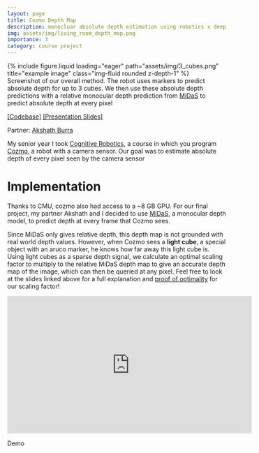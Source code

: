 ```yaml
---
layout: page
title: Cozmo Depth Map
description: monocluar absolute depth estimation using robotics x deep learning
img: assets/img/living_room_depth_map.png
importance: 3
category: course project
---
```


<div class="row">
    <div class="col-sm mt-3 mt-md-0">
        {% include figure.liquid loading="eager" path="assets/img/3_cubes.png" title="example image" class="img-fluid rounded z-depth-1" %}
    </div>
</div>
<div class="caption">
    Screenshot of our overall method. The robot uses markers to predict absolute depth for up to 3 cubes. We then use these absolute depth predictions with a relative monocular depth prediction from <a class="text" href="https://github.com/isl-org/MiDaS">MiDaS</a> to predict absolute depth at every pixel
</div>

[[Codebase]]("https://github.com/maxwelljones14/Cog_Robo_Final_Project") [[Presentation Slides]](../../assets/pdf/cozmo_depth_map_presentation_slides.pdf)

Partner: [Akshath Burra](https://www.linkedin.com/in/arburra/)

My senior year I took [Cognitive
Robotics](http://www.cs.cmu.edu/afs/cs.cmu.edu/academic/class/15494-s23/), a course in which you program [Cozmo](https://www.digitaldreamlabs.com/products/cozmo-robot), a robot with a camera sensor. Our goal was to estimate absolute depth of every pixel seen by the camera sensor 

# Implementation

Thanks to CMU, cozmo also had access to a ~8 GB GPU. For our final project, my partner
Akshath and I decided to use [MiDaS](https://github.com/isl-org/MiDaS),
a monocular depth model,
to predict depth at every frame that Cozmo sees. 

Since MiDaS only gives relative depth,
this depth map is not grounded with real world depth values. However, when Cozmo sees a
**light cube**, a special object with an aruco marker, he knows how far away this light cube is. Using light cubes as a sparse depth signal, we
calculate an optimal scaling factor to multiply to the relative MiDaS depth map to give an
accurate depth map of the image, which
can then be queried at any pixel. Feel free to look at the slides linked above for a full
explanation and [proof of optimality](../../assets/pdf/depth_proof.pdf) for our scaling
factor!

<iframe width="560" height="315" src="https://www.youtube.com/embed/sjX_GxfMVb0"
title="YouTube video player" frameborder="0"
allow="accelerometer; autoplay; clipboard-write; encrypted-media; gyroscope; picture-in-picture; web-share"
allowfullscreen></iframe>

Demo